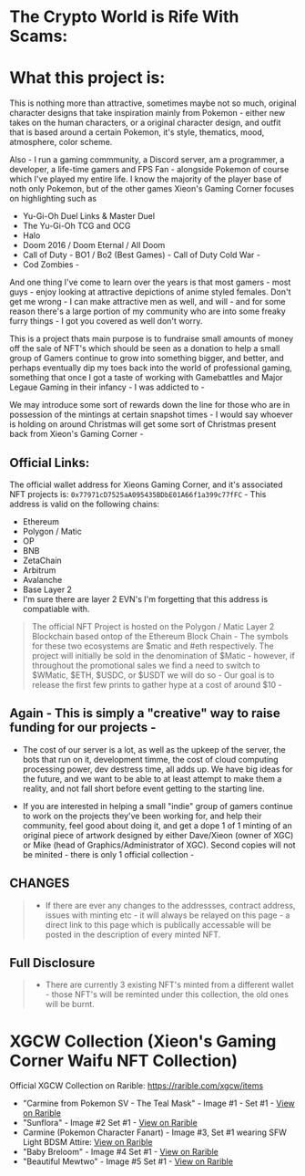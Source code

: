 # The Crypto World is Rife With Scams: 

# What this project is: 
This is nothing more than attractive, sometimes maybe not so much, original character designs that take inspiration mainly from Pokemon - either new takes on the human characters, or a original character design, and outfit that is based around a certain Pokemon, it's style, thematics, mood, atmosphere, color scheme. 

Also - I run a gaming commmunity, a Discord server, am a programmer, a developer, a life-time gamers and FPS Fan - alongside Pokemon of course which I've played my entire life. I know the majority of the player base of noth only Pokemon, but of the other games Xieon's Gaming Corner focuses on highlighting such as
* Yu-Gi-Oh Duel Links & Master Duel 
* The Yu-Gi-Oh TCG and OCG 
* Halo 
* Doom 2016 / Doom Eternal / All Doom
* Call of Duty - BO1 / Bo2 (Best Games) - Call of Duty Cold War - 
* Cod Zombies - 

And one thing I've come to learn over the years is that most gamers - most guys - enjoy looking at attractive depictions of anime styled females. Don't get me wrong - I can make attractive men as well, and will - and for some reason there's a large portion of my community who are into some freaky furry things - I got you covered as well don't worry.

This is a project thats main purpose is to fundraise small amounts of money off the sale of NFT's which should be seen as a donation to help a small group of Gamers continue to grow into something bigger, and better, and perhaps eventually dip my toes back into the world of professional gaming, something that once I got a taste of working with Gamebattles and Major Legaue Gaming in their infancy - I was addicted to - 

We may introduce some sort of rewards down the line for those who are in possession of the mintings at certain snapshot times - I would say whoever is holding on around Christmas will get some sort of Christmas present back from Xieon's Gaming Corner - 

## Official Links: 
The official wallet address for Xieons Gaming Corner, and it's associated NFT projects is: ``0x77971cD7525aA095435BDbE01A66f1a399c77fFC`` - This address is valid on the following chains: 
* Ethereum 
* Polygon / Matic
* OP 
* BNB 
* ZetaChain 
* Arbitrum 
* Avalanche 
* Base Layer 2 
* I'm sure there are layer 2 EVN's I'm forgetting that this address is compatiable with. 

> The official NFT Project is hosted on the Polygon / Matic Layer 2 Blockchain based ontop of the Ethereum Block Chain - The symbols for these two ecosystems are $matic and #eth respectively. 
> The project will initially be sold in the denomination of $Matic - however, if throughout the promotional sales we find a need to switch to $WMatic, $ETH, $USDC, or $USDT we will do so - 
> Our goal is to release the first few prints to gather hype at a cost of around $10 - 

## Again - This is simply a "creative" way to raise funding for our projects - 
* The cost of our server is a lot, as well as the upkeep of the server, the bots that run on it, development timme, the cost of cloud computing processing power, dev destress time, all adds up. We have big ideas for the future, and we want to be able to at least attempt to make them a reality, and not fall short before event getting to the starting line. 

* If you are interested in helping a small "indie" group of gamers continue to work on the projects they've been working for, and help their community, feel good about doing it, and get a dope 1 of 1 minting of an original piece of artwork designed by either Dave/Xieon (owner of XGC) or Mike (head of Graphics/Administrator of XGC). Second copies will not be minited - there is only 1 official collection - 

## CHANGES
> * If there are ever any changes to the addressses, contract address, issues with minting etc - it will always be relayed on this page - a direct link to this page which is publically accessable will be posted in the description of every minted NFT. 

## Full Disclosure
> * There are currently 3 existing NFT's minted from a different wallet - those NFT's will be reminted under this collection, the old ones will be burnt.
# XGCW Collection (Xieon's Gaming Corner Waifu NFT Collection)
Official XGCW Collection on Rarible: https://rarible.com/xgcw/items
* "Carmine from Pokemon SV - The Teal Mask" - Image #1 - Set #1 - [View on Rarible](https://rarible.com/token/polygon/0xc29cd576362571b5d3d1846866fab8e0f90776d8:54092221942149369639754547021405922596816131466972834655536597005844483145729)
* "Sunflora" - Image #2 Set #1 - [View on Rarible](https://rarible.com/token/polygon/0xc29cd576362571b5d3d1846866fab8e0f90776d8:54092221942149369639754547021405922596816131466972834655536597005844483145730)
* Carmine (Pokemon Character Fanart) - Image #3, Set #1 wearing SFW Light BDSM Attire: [View on Rarible](https://rarible.com/token/polygon/0xc29cd576362571b5d3d1846866fab8e0f90776d8:54092221942149369639754547021405922596816131466972834655536597005844483145731)
* "Baby Breloom" - Image #4 Set #1 - [View on Rarible](https://rarible.com/token/polygon/0xc29cd576362571b5d3d1846866fab8e0f90776d8:54092221942149369639754547021405922596816131466972834655536597005844483145734?tab=properties)
* "Beautiful Mewtwo" - Image #5 Set #1 - [View on Rarible](https://rarible.com/token/polygon/0xc29cd576362571b5d3d1846866fab8e0f90776d8:54092221942149369639754547021405922596816131466972834655536597005844483145735)
